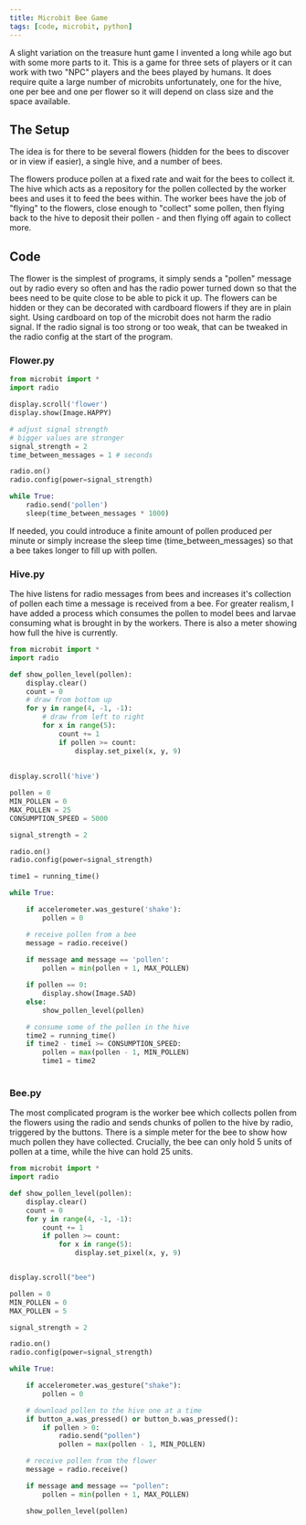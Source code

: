 ```yaml
---
title: Microbit Bee Game
tags: [code, microbit, python]
---
```


A slight variation on the treasure hunt game I invented a long while ago but with some more parts to it. This is a game for three sets of players or it can work with two "NPC" players 
and the bees played by humans. It does require quite a large number of microbits unfortunately, one for the hive, one per bee and one per flower so it will depend on class size and the space available. 

## The Setup

The idea is for there to be several flowers (hidden for the bees to discover or in view if easier), a single hive, and a number of bees. 

The flowers produce pollen at a fixed rate and wait for the bees to collect it. The hive which acts as a repository for the pollen collected by the worker bees and uses it to feed the bees within. The worker bees have the job of "flying" to the flowers, close enough to "collect" some pollen, then flying back to the hive to deposit their pollen - and then flying off again to collect more.

## Code

The flower is the simplest of programs, it simply sends a "pollen" message out by radio every so often and has the radio power turned down so that the bees need to be quite close to be able to 
pick it up. The flowers can be hidden or they can be decorated with cardboard flowers if they are in plain sight. Using cardboard on top of the microbit does not harm the radio signal. If the radio signal
is too strong or too weak, that can be tweaked in the radio config at the start of the program. 

### Flower.py

```python
from microbit import *
import radio

display.scroll('flower')
display.show(Image.HAPPY)

# adjust signal strength
# bigger values are stronger
signal_strength = 2
time_between_messages = 1 # seconds

radio.on()
radio.config(power=signal_strength)

while True:
    radio.send('pollen')
    sleep(time_between_messages * 1000)

```

If needed, you could introduce a finite amount of pollen produced per minute or simply increase the sleep time (time_between_messages) so that a bee takes longer to fill up with pollen.


### Hive.py

The hive listens for radio messages from bees and increases it's collection of pollen each time a message is received from a bee. For greater realism, I have added a process which 
consumes the pollen to model bees and larvae consuming what is brought in by the workers. There is also a meter showing how full the hive is currently.

```python
from microbit import *
import radio

def show_pollen_level(pollen):
    display.clear()
    count = 0
    # draw from bottom up
    for y in range(4, -1, -1):
        # draw from left to right
        for x in range(5):
            count += 1
            if pollen >= count:
                display.set_pixel(x, y, 9)
                
            
display.scroll('hive')

pollen = 0
MIN_POLLEN = 0
MAX_POLLEN = 25
CONSUMPTION_SPEED = 5000

signal_strength = 2

radio.on()
radio.config(power=signal_strength)

time1 = running_time()

while True:

    if accelerometer.was_gesture('shake'):
        pollen = 0

    # receive pollen from a bee
    message = radio.receive()
    
    if message and message == 'pollen':
        pollen = min(pollen + 1, MAX_POLLEN)

    if pollen == 0:
        display.show(Image.SAD)
    else:
        show_pollen_level(pollen)

    # consume some of the pollen in the hive
    time2 = running_time()
    if time2 - time1 >= CONSUMPTION_SPEED:
        pollen = max(pollen - 1, MIN_POLLEN)
        time1 = time2
    
```

### Bee.py

The most complicated program is the worker bee which collects pollen from the flowers using the radio and sends chunks of pollen to the hive by radio, triggered by the buttons. There is a simple 
meter for the bee to show how much pollen they have collected. Crucially, the bee can only hold 5 units of pollen at a time, while the hive can hold 25 units. 

```python
from microbit import *
import radio

def show_pollen_level(pollen):
    display.clear()
    count = 0
    for y in range(4, -1, -1):
        count += 1
        if pollen >= count:
            for x in range(5):
                display.set_pixel(x, y, 9)


display.scroll("bee")

pollen = 0
MIN_POLLEN = 0
MAX_POLLEN = 5

signal_strength = 2

radio.on()
radio.config(power=signal_strength)

while True:

    if accelerometer.was_gesture("shake"):
        pollen = 0

    # download pollen to the hive one at a time
    if button_a.was_pressed() or button_b.was_pressed():
        if pollen > 0:
            radio.send("pollen")
            pollen = max(pollen - 1, MIN_POLLEN)

    # receive pollen from the flower
    message = radio.receive()

    if message and message == "pollen":
        pollen = min(pollen + 1, MAX_POLLEN)

    show_pollen_level(pollen)

```
